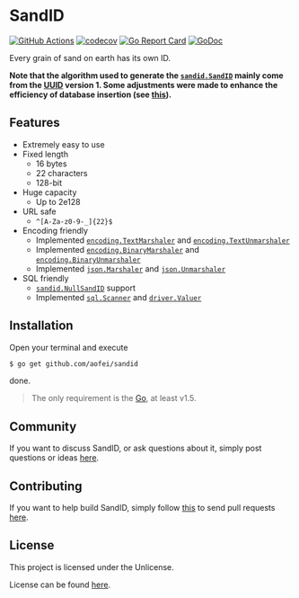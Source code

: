 # SandID

[![GitHub Actions](https://github.com/aofei/sandid/workflows/Main/badge.svg)](https://github.com/aofei/sandid)
[![codecov](https://codecov.io/gh/aofei/sandid/branch/master/graph/badge.svg)](https://codecov.io/gh/aofei/sandid)
[![Go Report Card](https://goreportcard.com/badge/github.com/aofei/sandid)](https://goreportcard.com/report/github.com/aofei/sandid)
[![GoDoc](https://godoc.org/github.com/aofei/sandid?status.svg)](https://godoc.org/github.com/aofei/sandid)

Every grain of sand on earth has its own ID.

**Note that the algorithm used to generate the
[`sandid.SandID`](https://godoc.org/github.com/aofei/sandid#SandID) mainly come
from the [UUID](https://tools.ietf.org/html/rfc4122) version 1. Some adjustments
were made to enhance the efficiency of database insertion (see
[this](https://www.percona.com/blog/2014/12/19/store-uuid-optimized-way/)).**

## Features

* Extremely easy to use
* Fixed length
	* 16 bytes
	* 22 characters
	* 128-bit
* Huge capacity
	* Up to 2e128
* URL safe
	* `^[A-Za-z0-9-_]{22}$`
* Encoding friendly
	* Implemented [`encoding.TextMarshaler`](https://godoc.org/encoding#TextMarshaler) and [`encoding.TextUnmarshaler`](https://godoc.org/encoding#TextUnmarshaler)
	* Implemented [`encoding.BinaryMarshaler`](https://godoc.org/encoding#BinaryMarshaler) and [`encoding.BinaryUnmarshaler`](https://godoc.org/encoding#BinaryUnmarshaler)
	* Implemented [`json.Marshaler`](https://godoc.org/encoding/json#Marshaler) and [`json.Unmarshaler`](https://godoc.org/encoding/json#Unmarshaler)
* SQL friendly
	* [`sandid.NullSandID`](https://godoc.org/github.com/aofei/sandid#NullSandID) support
	* Implemented [`sql.Scanner`](https://godoc.org/database/sql#Scanner) and [`driver.Valuer`](https://godoc.org/database/sql/driver#Valuer)

## Installation

Open your terminal and execute

```bash
$ go get github.com/aofei/sandid
```

done.

> The only requirement is the [Go](https://golang.org), at least v1.5.

## Community

If you want to discuss SandID, or ask questions about it, simply post questions
or ideas [here](https://github.com/aofei/sandid/issues).

## Contributing

If you want to help build SandID, simply follow
[this](https://github.com/aofei/sandid/wiki/Contributing) to send pull requests
[here](https://github.com/aofei/sandid/pulls).

## License

This project is licensed under the Unlicense.

License can be found [here](LICENSE).

